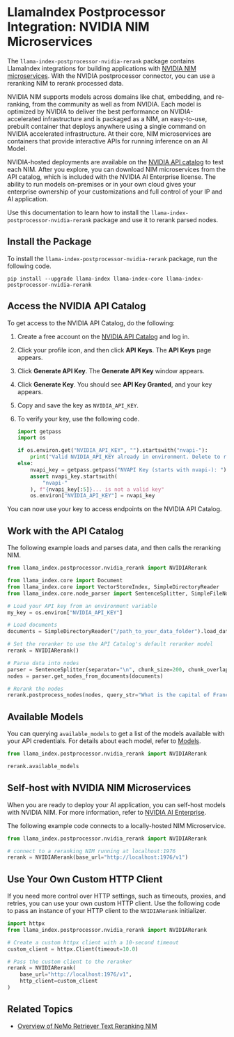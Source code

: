 <!-- Most sibling folders are using this title format -->
# LlamaIndex Postprocessor Integration: NVIDIA NIM Microservices

The `llama-index-postprocessor-nvidia-rerank` package contains LlamaIndex integrations for building applications with [NVIDIA NIM microservices](https://developer.nvidia.com/nim). 
With the NVIDIA postprocessor connector, you can use a reranking NIM to rerank processed data.

NVIDIA NIM supports models across domains like chat, embedding, and re-ranking, from the community as well as from NVIDIA. 
Each model is optimized by NVIDIA to deliver the best performance on NVIDIA-accelerated infrastructure and is packaged as a NIM, 
an easy-to-use, prebuilt container that deploys anywhere using a single command on NVIDIA accelerated infrastructure. 
At their core, NIM microservices are containers that provide interactive APIs for running inference on an AI Model. 

NVIDIA-hosted deployments are available on the [NVIDIA API catalog](https://build.nvidia.com/) to test each NIM. 
After you explore, you can download NIM microservices from the API catalog, which is included with the NVIDIA AI Enterprise license. 
The ability to run models on-premises or in your own cloud gives your enterprise ownership of your customizations and full control of your IP and AI application. 

Use this documentation to learn how to install the `llama-index-postprocessor-nvidia-rerank` package 
and use it to rerank parsed nodes.



## Install the Package

To install the `llama-index-postprocessor-nvidia-rerank` package, run the following code.


```shell
pip install --upgrade llama-index llama-index-core llama-index-postprocessor-nvidia-rerank
```


## Access the NVIDIA API Catalog

To get access to the NVIDIA API Catalog, do the following:

1. Create a free account on the [NVIDIA API Catalog](https://build.nvidia.com/) and log in.
2. Click your profile icon, and then click **API Keys**. The **API Keys** page appears.
3. Click **Generate API Key**. The **Generate API Key** window appears.
4. Click **Generate Key**.  You should see **API Key Granted**, and your key appears.
5. Copy and save the key as `NVIDIA_API_KEY`.
6. To verify your key, use the following code.

    ```python
    import getpass
    import os

    if os.environ.get("NVIDIA_API_KEY", "").startswith("nvapi-"):
        print("Valid NVIDIA_API_KEY already in environment. Delete to reset")
    else:
        nvapi_key = getpass.getpass("NVAPI Key (starts with nvapi-): ")
        assert nvapi_key.startswith(
            "nvapi-"
        ), f"{nvapi_key[:5]}... is not a valid key"
        os.environ["NVIDIA_API_KEY"] = nvapi_key
    ```

You can now use your key to access endpoints on the NVIDIA API Catalog.



## Work with the API Catalog

The following example loads and parses data, and then calls the reranking NIM.

```python
from llama_index.postprocessor.nvidia_rerank import NVIDIARerank

from llama_index.core import Document
from llama_index.core import VectorStoreIndex, SimpleDirectoryReader
from llama_index.core.node_parser import SentenceSplitter, SimpleFileNodeParser

# Load your API key from an environment variable
my_key = os.environ["NVIDIA_API_KEY"]

# Load documents
documents = SimpleDirectoryReader("/path_to_your_data_folder").load_data()

# Set the reranker to use the API Catalog's default reranker model
rerank = NVIDIARerank()

# Parse data into nodes
parser = SentenceSplitter(separator="\n", chunk_size=200, chunk_overlap=0)
nodes = parser.get_nodes_from_documents(documents)

# Rerank the nodes
rerank.postprocess_nodes(nodes, query_str="What is the capital of France?")
```



## Available Models

You can querying `available_models` to get a list of the models available with your API credentials. 
For details about each model, refer to [Models](https://docs.api.nvidia.com/nim/reference/models-1).

```python
from llama_index.postprocessor.nvidia_rerank import NVIDIARerank

rerank.available_models
```



## Self-host with NVIDIA NIM Microservices

When you are ready to deploy your AI application, you can self-host models with NVIDIA NIM. 
For more information, refer to [NVIDIA AI Enterprise](https://www.nvidia.com/en-us/data-center/products/ai-enterprise/).

The following example code connects to a locally-hosted NIM Microservice. 

```python
from llama_index.postprocessor.nvidia_rerank import NVIDIARerank

# connect to a reranking NIM running at localhost:1976
rerank = NVIDIARerank(base_url="http://localhost:1976/v1")
```



## Use Your Own Custom HTTP Client

If you need more control over HTTP settings, such as timeouts, proxies, and retries, you can use your own custom HTTP client. 
Use the following code to pass an instance of your HTTP client to the `NVIDIARerank` initializer.

```python
import httpx
from llama_index.postprocessor.nvidia_rerank import NVIDIARerank

# Create a custom httpx client with a 10-second timeout
custom_client = httpx.Client(timeout=10.0)

# Pass the custom client to the reranker
rerank = NVIDIARerank(
    base_url="http://localhost:1976/v1", 
    http_client=custom_client
)
```



## Related Topics

- [Overview of NeMo Retriever Text Reranking NIM](https://docs.nvidia.com/nim/nemo-retriever/text-reranking/latest/overview.html)
